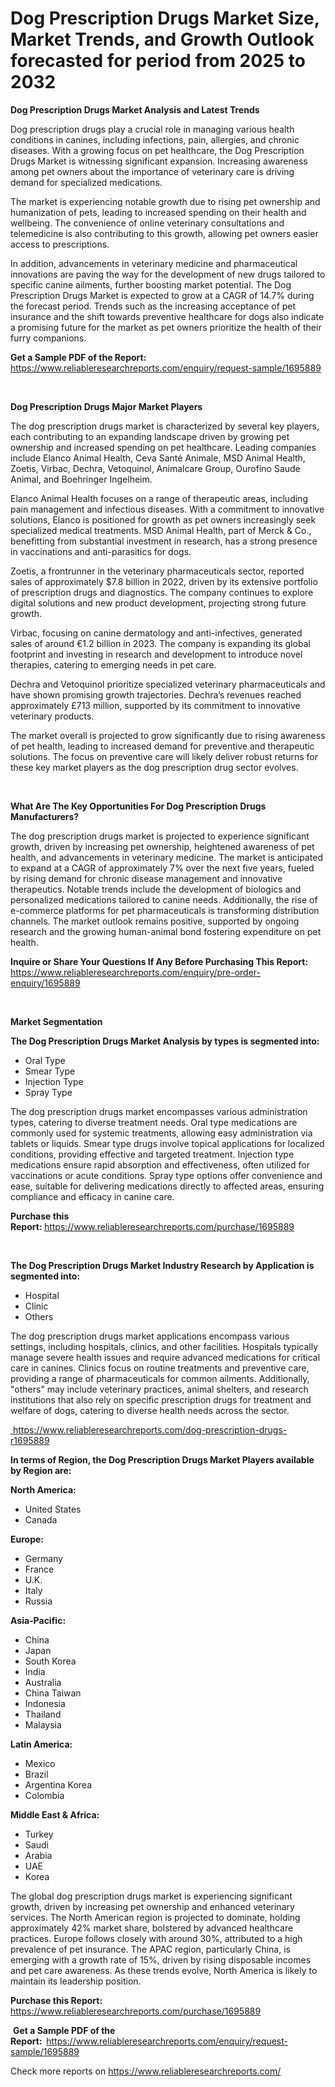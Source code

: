 <p><h1>Dog Prescription Drugs Market Size, Market Trends, and Growth Outlook forecasted for period from 2025 to 2032</h1></p><p><strong>Dog Prescription Drugs Market Analysis and Latest Trends</strong></p>
<p><p>Dog prescription drugs play a crucial role in managing various health conditions in canines, including infections, pain, allergies, and chronic diseases. With a growing focus on pet healthcare, the Dog Prescription Drugs Market is witnessing significant expansion. Increasing awareness among pet owners about the importance of veterinary care is driving demand for specialized medications. </p><p>The market is experiencing notable growth due to rising pet ownership and humanization of pets, leading to increased spending on their health and wellbeing. The convenience of online veterinary consultations and telemedicine is also contributing to this growth, allowing pet owners easier access to prescriptions.</p><p>In addition, advancements in veterinary medicine and pharmaceutical innovations are paving the way for the development of new drugs tailored to specific canine ailments, further boosting market potential. The Dog Prescription Drugs Market is expected to grow at a CAGR of 14.7% during the forecast period. Trends such as the increasing acceptance of pet insurance and the shift towards preventive healthcare for dogs also indicate a promising future for the market as pet owners prioritize the health of their furry companions.</p></p>
<p><strong>Get a Sample PDF of the Report:&nbsp;</strong> <a href="https://www.reliableresearchreports.com/enquiry/request-sample/1695889?utm_campaign=2669&utm_medium=2&utm_source=Github&utm_content=ia&utm_term=08032025&utm_id=dog-prescription-drugs">https://www.reliableresearchreports.com/enquiry/request-sample/1695889</a></p>
<p>&nbsp;</p>
<p><strong>Dog Prescription Drugs Major Market Players</strong></p>
<p><p>The dog prescription drugs market is characterized by several key players, each contributing to an expanding landscape driven by growing pet ownership and increased spending on pet healthcare. Leading companies include Elanco Animal Health, Ceva Santé Animale, MSD Animal Health, Zoetis, Virbac, Dechra, Vetoquinol, Animalcare Group, Ourofino Saude Animal, and Boehringer Ingelheim.</p><p>Elanco Animal Health focuses on a range of therapeutic areas, including pain management and infectious diseases. With a commitment to innovative solutions, Elanco is positioned for growth as pet owners increasingly seek specialized medical treatments. MSD Animal Health, part of Merck & Co., benefitting from substantial investment in research, has a strong presence in vaccinations and anti-parasitics for dogs.</p><p>Zoetis, a frontrunner in the veterinary pharmaceuticals sector, reported sales of approximately $7.8 billion in 2022, driven by its extensive portfolio of prescription drugs and diagnostics. The company continues to explore digital solutions and new product development, projecting strong future growth.</p><p>Virbac, focusing on canine dermatology and anti-infectives, generated sales of around €1.2 billion in 2023. The company is expanding its global footprint and investing in research and development to introduce novel therapies, catering to emerging needs in pet care.</p><p>Dechra and Vetoquinol prioritize specialized veterinary pharmaceuticals and have shown promising growth trajectories. Dechra’s revenues reached approximately £713 million, supported by its commitment to innovative veterinary products.</p><p>The market overall is projected to grow significantly due to rising awareness of pet health, leading to increased demand for preventive and therapeutic solutions. The focus on preventive care will likely deliver robust returns for these key market players as the dog prescription drug sector evolves.</p></p>
<p>&nbsp;</p>
<p><strong>What Are The Key Opportunities For Dog Prescription Drugs Manufacturers?</strong></p>
<p><p>The dog prescription drugs market is projected to experience significant growth, driven by increasing pet ownership, heightened awareness of pet health, and advancements in veterinary medicine. The market is anticipated to expand at a CAGR of approximately 7% over the next five years, fueled by rising demand for chronic disease management and innovative therapeutics. Notable trends include the development of biologics and personalized medications tailored to canine needs. Additionally, the rise of e-commerce platforms for pet pharmaceuticals is transforming distribution channels. The market outlook remains positive, supported by ongoing research and the growing human-animal bond fostering expenditure on pet health.</p></p>
<p><strong>Inquire or Share Your Questions If Any Before Purchasing This Report:</strong> <a href="https://www.reliableresearchreports.com/enquiry/pre-order-enquiry/1695889?utm_campaign=2669&utm_medium=2&utm_source=Github&utm_content=ia&utm_term=08032025&utm_id=dog-prescription-drugs">https://www.reliableresearchreports.com/enquiry/pre-order-enquiry/1695889</a></p>
<p>&nbsp;</p>
<p><strong>Market Segmentation</strong></p>
<p><strong>The Dog Prescription Drugs Market Analysis by types is segmented into:</strong></p>
<p><ul><li>Oral Type</li><li>Smear Type</li><li>Injection Type</li><li>Spray Type</li></ul></p>
<p><p>The dog prescription drugs market encompasses various administration types, catering to diverse treatment needs. Oral type medications are commonly used for systemic treatments, allowing easy administration via tablets or liquids. Smear type drugs involve topical applications for localized conditions, providing effective and targeted treatment. Injection type medications ensure rapid absorption and effectiveness, often utilized for vaccinations or acute conditions. Spray type options offer convenience and ease, suitable for delivering medications directly to affected areas, ensuring compliance and efficacy in canine care.</p></p>
<p><strong>Purchase this Report:&nbsp;</strong><a href="https://www.reliableresearchreports.com/purchase/1695889?utm_campaign=2669&utm_medium=2&utm_source=Github&utm_content=ia&utm_term=08032025&utm_id=dog-prescription-drugs">https://www.reliableresearchreports.com/purchase/1695889</a></p>
<p>&nbsp;</p>
<p><strong>The Dog Prescription Drugs Market Industry Research by Application is segmented into:</strong></p>
<p><ul><li>Hospital</li><li>Clinic</li><li>Others</li></ul></p>
<p><p>The dog prescription drugs market applications encompass various settings, including hospitals, clinics, and other facilities. Hospitals typically manage severe health issues and require advanced medications for critical care in canines. Clinics focus on routine treatments and preventive care, providing a range of pharmaceuticals for common ailments. Additionally, "others" may include veterinary practices, animal shelters, and research institutions that also rely on specific prescription drugs for treatment and welfare of dogs, catering to diverse health needs across the sector.</p></p>
<p><a href="https://www.reliableresearchreports.com/dog-prescription-drugs-r1695889?utm_campaign=2669&utm_medium=2&utm_source=Github&utm_content=ia&utm_term=08032025&utm_id=dog-prescription-drugs">&nbsp;https://www.reliableresearchreports.com/dog-prescription-drugs-r1695889</a></p>
<p><strong>In terms of Region, the Dog Prescription Drugs Market Players available by Region are:</strong></p>
<p>
    <p> <strong> North America: </strong>
        <ul>
            <li>United States</li>
            <li>Canada</li>
        </ul>
        </p> 
    <p> <strong> Europe: </strong>
        <ul>
            <li>Germany</li>
            <li>France</li>
            <li>U.K.</li>
            <li>Italy</li>
            <li>Russia</li>
        </ul>
        </p> 
    <p> <strong> Asia-Pacific: </strong>
        <ul>
            <li>China</li>
            <li>Japan</li>
            <li>South Korea</li>
            <li>India</li>
            <li>Australia</li>
            <li>China Taiwan</li>
            <li>Indonesia</li>
            <li>Thailand</li>
            <li>Malaysia</li>
        </ul>
        </p> 
    <p> <strong> Latin America: </strong>
        <ul>
            <li>Mexico</li>
            <li>Brazil</li>
            <li>Argentina Korea</li>
            <li>Colombia</li>
        </ul>
        </p> 
    <p> <strong> Middle East & Africa: </strong>
        <ul>
            <li>Turkey</li>
            <li>Saudi</li>
            <li>Arabia</li>
            <li>UAE</li>
            <li>Korea</li>
        </ul>
    </p>
    </p>
<p><p>The global dog prescription drugs market is experiencing significant growth, driven by increasing pet ownership and enhanced veterinary services. The North American region is projected to dominate, holding approximately 42% market share, bolstered by advanced healthcare practices. Europe follows closely with around 30%, attributed to a high prevalence of pet insurance. The APAC region, particularly China, is emerging with a growth rate of 15%, driven by rising disposable incomes and pet care awareness. As these trends evolve, North America is likely to maintain its leadership position.</p></p>
<p><strong>Purchase this Report: </strong><a href="https://www.reliableresearchreports.com/purchase/1695889?utm_campaign=2669&utm_medium=2&utm_source=Github&utm_content=ia&utm_term=08032025&utm_id=dog-prescription-drugs">https://www.reliableresearchreports.com/purchase/1695889</a></p>
<p>&nbsp;<strong>Get a Sample PDF of the Report:&nbsp;&nbsp;</strong><a href="https://www.reliableresearchreports.com/enquiry/request-sample/1695889?utm_campaign=2669&utm_medium=2&utm_source=Github&utm_content=ia&utm_term=08032025&utm_id=dog-prescription-drugs">https://www.reliableresearchreports.com/enquiry/request-sample/1695889</a></p>
<p><strong></strong></p>
<p>Check more reports on <a href="https://www.reliableresearchreports.com/?utm_campaign=2669&utm_medium=2&utm_source=Github&utm_content=ia&utm_term=08032025&utm_id=dog-prescription-drugs">https://www.reliableresearchreports.com/</a></p>